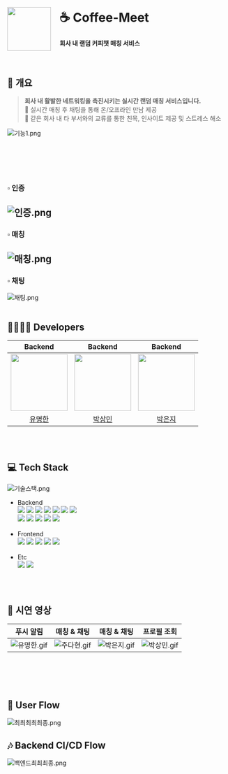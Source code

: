 <div style="display: flex; align-items: flex-start;">
  <div style="margin-top: 35px;">
    <img src="./img/로고.png" width="100" height="100">
  </div>
  <div style="margin-left: 20px;">
    <h1>☕️ Coffee-Meet</h1>
    <h4>회사 내 랜덤 커피챗 매칭 서비스</h4>
  </div>
</div>  
<br>

##  📣 개요
> **회사 내 활발한 네트워킹을 촉진시키는 실시간 랜덤 매칭 서비스입니다.**  
  > 💬 실시간 매칭 후 채팅을 통해 온/오프라인 만남 제공  
  > 💬 같은 회사 내 타 부서와의 교류를 통한 친목, 인사이트 제공 및 스트레스 해소

![기능1.png](img%2F%EA%B8%B0%EB%8A%A51.png)

<br><br>
--
### ▫️ 인증
![인증.png](img%2F%EC%9D%B8%EC%A6%9D.png)  
--
### ▫️ 매칭
![매칭.png](img%2F%EB%A7%A4%EC%B9%AD.png)  
--
### ▫️ 채팅  
![채팅.png](img%2F%EC%B1%84%ED%8C%85.png)
<br><br>  

## 👨‍👩‍👧‍👦 Developers

|                                          Backend                                          |                                          Backend                                           |                                          Backend                                           |
|:-----------------------------------------------------------------------------------------:|:------------------------------------------------------------------------------------------:|:------------------------------------------------------------------------------------------:|
| <img src="https://avatars.githubusercontent.com/u/75025163?v=4" width="130" height="130"> | <img src ="https://avatars.githubusercontent.com/u/70051888?v=4" width="130" height="130"> | <img src ="https://avatars.githubusercontent.com/u/66556716?v=4" width="130" height="130"> |  
|                           [유명한](https://github.com/yumyeonghan)                           |                          [박상민](https://github.com/smart-sangmin)                           |                              [박은지](https://github.com/1o18z)                               |  

<br><br>

## 💻 Tech Stack
![기술스택.png](img%2F%EA%B8%B0%EC%88%A0%EC%8A%A4%ED%83%9D.png)

- Backend  
  <img src="https://img.shields.io/badge/Java 17-007396?style=flat&logoColor=white">
  <img src="https://img.shields.io/badge/Spring Boot 3-6DB33F?style=flat&logoColor=white">
  <img src="https://img.shields.io/badge/Gradle-02303A?style=flat&logoColor=white">
  <img src="https://img.shields.io/badge/Json Web Token-000000?style=flat&logoColor=white">
  <img src="https://img.shields.io/badge/Junit5-25A162?style=flat&logoColor=white">
  <img src="https://img.shields.io/badge/MySQL-4479A1?style=flat&logoColor=white">
  <img src="https://img.shields.io/badge/Redis-DC382D?style=flat&logoColor=white"><br>
  <img src="https://img.shields.io/badge/EC2-FF9900?style=flat&logoColor=white">
  <img src="https://img.shields.io/badge/S3-569A31?style=flat&logoColor=white">
  <img src="https://img.shields.io/badge/Docker-2496ED?style=flat&logoColor=white">
  <img src="https://img.shields.io/badge/Nginx-009639?style=flat&logoColor=white">
  <img src="https://img.shields.io/badge/Firebase-FFCA28?style=flat&logoColor=white">  
  <br>
- Frontend  
  <img src="https://img.shields.io/badge/Typescript-3178C6?style=flat&logoColor=white">
  <img src="https://img.shields.io/badge/React-61DAFB?style=flat&logoColor=white">
  <img src="https://img.shields.io/badge/React Router-CA4245?style=flat&logoColor=white">
  <img src="https://img.shields.io/badge/React Hook Form-EC5990?style=flat&logoColor=white">
  <img src="https://img.shields.io/badge/Axios-5A29E4?style=flat&logoColor=white">  
  <br>
- Etc  
  <img src="https://img.shields.io/badge/Slack-4A154B?style=flat&logoColor=white">
  <img src="https://img.shields.io/badge/Notion-000000?style=flat&logoColor=white">

<br><br>

## 🔩 시연 영상

|                                                **푸시 알림**                                                |                                     **매칭 & 채팅**                                     | **매칭 & 채팅** | **프로필 조회** |
|:-------------------------------------------------------------------------------------------------------:|:-----------------------------------------------------------------------------------:|:----------:|:----------:|
|![유명한.gif](img%2F%EC%9C%A0%EB%AA%85%ED%95%9C.gif)|![주다현.gif](img%2F%EC%A3%BC%EB%8B%A4%ED%98%84.gif)|![박은지.gif](img%2F%EB%B0%95%EC%9D%80%EC%A7%80.gif)|![박상민.gif](img%2F%EB%B0%95%EC%83%81%EB%AF%BC.gif)|
<br><br> 
  ---
## 📲 User Flow
![최최최최최종.png](img%2F%EC%B5%9C%EC%B5%9C%EC%B5%9C%EC%B5%9C%EC%B5%9C%EC%A2%85.png)
<br>
## 🎶 Backend CI/CD Flow

![백엔드최최최종.png](img%2F%EB%B0%B1%EC%97%94%EB%93%9C%EC%B5%9C%EC%B5%9C%EC%B5%9C%EC%A2%85.png)